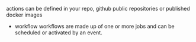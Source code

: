 actions can be defined in your repo, github public repositories or
published docker images

- workflow
workflows are made up of one or more jobs and can be scheduled or
activated by an event.


